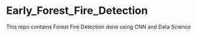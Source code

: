 # Early_Forest_Fire_Detection
This repo contains Forest Fire Detection done using CNN and Data Science
